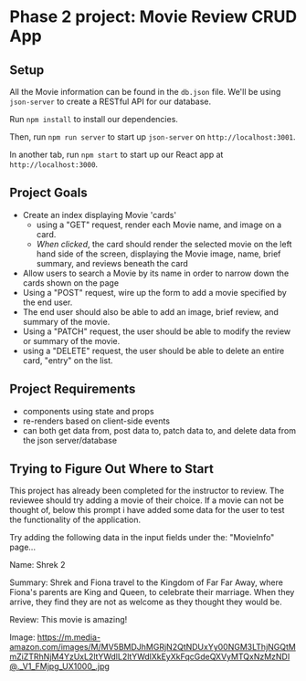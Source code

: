 # Phase 2 project: Movie Review CRUD App


## Setup 

All the Movie information can be found in the `db.json` file. We'll
be using `json-server` to create a RESTful API for our database.

Run `npm install` to install our dependencies.

Then, run `npm run server` to start up `json-server` on `http://localhost:3001`.

In another tab, run `npm start` to start up our React app at `http://localhost:3000`.


## Project Goals

- Create an index displaying Movie 'cards'
  - using a "GET" request, render each Movie name, and image on a card.
  - _When clicked_, the card should render the selected movie on the left hand side of the screen, displaying the Movie image, name, brief summary, and reviews beneath the card
- Allow users to search a Movie by its name in order to narrow down the cards
  shown on the page
- Using a "POST" request, wire up the form to add a movie specified by the end user.
- The end user should also be able to add an image, brief review, and summary of the  movie. 
- Using a "PATCH" request, the user should be able to modify the review or summary of the movie.
- using a "DELETE" request, the user should be able to delete an entire card, "entry" on the list.

## Project Requirements

- components using state and props
- re-renders based on client-side events
- can both get data from, post data to, patch data to, and delete data from the json server/database

## Trying to Figure Out Where to Start

This project has already been completed for the instructor to review. The reviewee should try adding a movie of their choice. If a movie can not be thought of, below this prompt i have added some data for the user to test the functionality of the application.

Try adding the following data in the input fields under the: "MovieInfo" page...

Name: Shrek 2

Summary: Shrek and Fiona travel to the Kingdom of Far Far Away, where Fiona's parents are King and Queen, to celebrate their marriage. When they arrive, they find they are not as welcome as they thought they would be.

Review: This movie is amazing!

Image: https://m.media-amazon.com/images/M/MV5BMDJhMGRjN2QtNDUxYy00NGM3LThjNGQtMmZiZTRhNjM4YzUxL2ltYWdlL2ltYWdlXkEyXkFqcGdeQXVyMTQxNzMzNDI@._V1_FMjpg_UX1000_.jpg